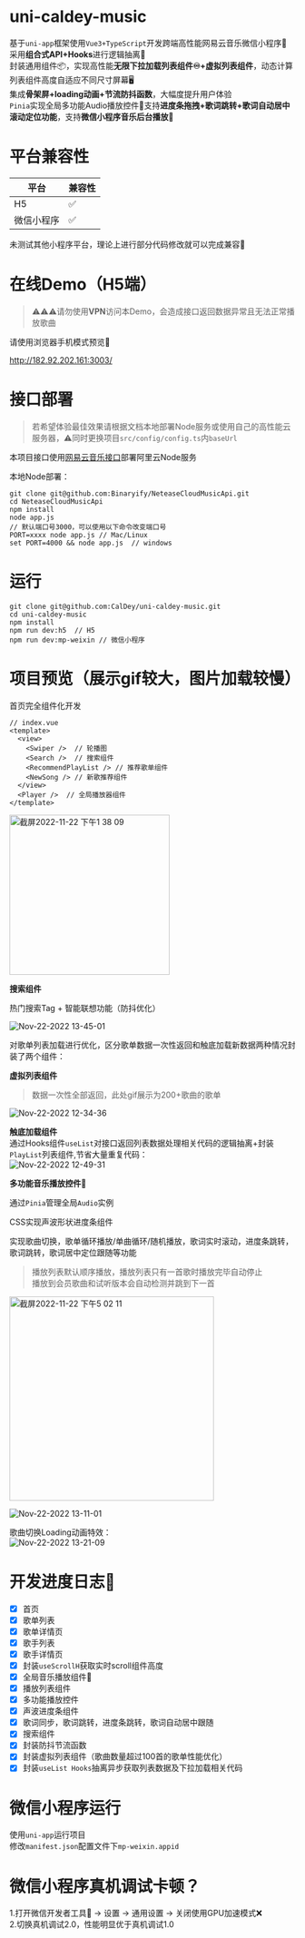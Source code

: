 # uni-caldey-music
基于`uni-app`框架使用`Vue3+TypeScript`开发跨端高性能网易云音乐微信小程序🎵\
采用**组合式API+Hooks**进行逻辑抽离🎵\
封装通用组件📦，实现高性能**无限下拉加载列表组件♾️+虚拟列表组件**，动态计算列表组件高度自适应不同尺寸屏幕🖥\
集成**骨架屏+loading动画+节流防抖函数**，大幅度提升用户体验\
`Pinia`实现全局多功能Audio播放控件🎵支持**进度条拖拽+歌词跳转+歌词自动居中滚动定位功能**，支持**微信小程序音乐后台播放**🎵

# 平台兼容性
|平台|兼容性|
|--|--|
| H5 | ✅ |
| 微信小程序 | ✅ |

未测试其他小程序平台，理论上进行部分代码修改就可以完成兼容🤔

# 在线Demo（H5端）

> ⚠️⚠️⚠️请勿使用**VPN**访问本Demo，会造成接口返回数据异常且无法正常播放歌曲

请使用浏览器手机模式预览👀

http://182.92.202.161:3003/

# 接口部署
> 若希望体验最佳效果请根据文档本地部署Node服务或使用自己的高性能云服务器，⚠️同时更换项目`src/config/config.ts`内`baseUrl`

本项目接口使用[网易云音乐接口](https://binaryify.github.io/NeteaseCloudMusicApi/#/)部署阿里云Node服务

本地Node部署：
```
git clone git@github.com:Binaryify/NeteaseCloudMusicApi.git
cd NeteaseCloudMusicApi
npm install
node app.js
// 默认端口号3000，可以使用以下命令改变端口号
PORT=xxxx node app.js // Mac/Linux
set PORT=4000 && node app.js  // windows
```

# 运行
```
git clone git@github.com:CalDey/uni-caldey-music.git
cd uni-caldey-music
npm install
npm run dev:h5  // H5
npm run dev:mp-weixin // 微信小程序
```

# 项目预览（展示gif较大，图片加载较慢）

首页完全组件化开发
```
// index.vue
<template>
  <view>
    <Swiper />  // 轮播图
    <Search />  // 搜索组件
    <RecommendPlayList /> // 推荐歌单组件
    <NewSong /> // 新歌推荐组件
  </view>
  <Player />  // 全局播放器组件
</template>
```

<img width="282" alt="截屏2022-11-22 下午1 38 09" src="https://user-images.githubusercontent.com/56568751/203233931-57a1dac2-24f3-4ab0-b813-142c5c104391.png">

**搜索组件**

热门搜索Tag + 智能联想功能（防抖优化）

![Nov-22-2022 13-45-01](https://user-images.githubusercontent.com/56568751/203234651-832a97e2-7be7-4eaf-a61c-a97f5009c7bb.gif)

对歌单列表加载进行优化，区分歌单数据一次性返回和触底加载新数据两种情况封装了两个组件：

**虚拟列表组件**
> 数据一次性全部返回，此处gif展示为200+歌曲的歌单

![Nov-22-2022 12-34-36](https://user-images.githubusercontent.com/56568751/203223624-5b70d851-1a53-4223-b805-46b2a03034ca.gif)

**触底加载组件**\
通过Hooks组件`useList`对接口返回列表数据处理相关代码的逻辑抽离+封装`PlayList`列表组件,节省大量重复代码：\
![Nov-22-2022 12-49-31](https://user-images.githubusercontent.com/56568751/203225138-45281b8d-2a98-4c94-95c0-9979735262ba.gif)

**多功能音乐播放控件🎵**

通过`Pinia`管理全局`Audio`实例

CSS实现声波形状进度条组件

实现歌曲切换，歌单循环播放/单曲循环/随机播放，歌词实时滚动，进度条跳转，歌词跳转，歌词居中定位跟随等功能

> 播放列表默认顺序播放，播放列表只有一首歌时播放完毕自动停止\
播放到会员歌曲和试听版本会自动检测并跳到下一首

<img width="360" alt="截屏2022-11-22 下午5 02 11" src="https://user-images.githubusercontent.com/56568751/203273337-98d4080c-963b-4484-852b-daf0fe102b85.png">

![Nov-22-2022 13-11-01](https://user-images.githubusercontent.com/56568751/203228011-e61dd40f-f2a0-4dea-9cc9-f195a93b4d75.gif)

歌曲切换Loading动画特效：\
![Nov-22-2022 13-21-09](https://user-images.githubusercontent.com/56568751/203228498-c26f6e77-a67b-4733-a624-09531abfe40e.gif)

# 开发进度日志📒
- [x] 首页
- [x] 歌单列表
- [x] 歌单详情页
- [x] 歌手列表
- [x] 歌手详情页
- [x] 封装`useScrollH`获取实时scroll组件高度
- [x] 全局音乐播放组件🎵
- [x] 播放列表组件
- [x] 多功能播放控件
- [x] 声波进度条组件
- [x] 歌词同步，歌词跳转，进度条跳转，歌词自动居中跟随
- [x] 搜索组件
- [x] 封装防抖节流函数
- [x] 封装虚拟列表组件（歌曲数量超过100首的歌单性能优化）
- [x] 封装`useList Hooks`抽离异步获取列表数据及下拉加载相关代码

# 微信小程序运行
使用`uni-app`运行项目\
修改`manifest.json`配置文件下`mp-weixin.appid`

# 微信小程序真机调试卡顿？
1.打开微信开发者工具🔧 -> 设置 -> 通用设置 -> 关闭使用GPU加速模式❌\
2.切换真机调试2.0，性能明显优于真机调试1.0
